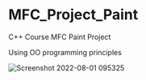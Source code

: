 # MFC_Project_Paint
 C++ Course MFC Paint Project
 
 Using OO programming principles 
 
 
 ![Screenshot 2022-08-01 095325](https://user-images.githubusercontent.com/89076900/182089978-07151e2a-dbc9-499c-9df1-f829f3044625.jpg)


